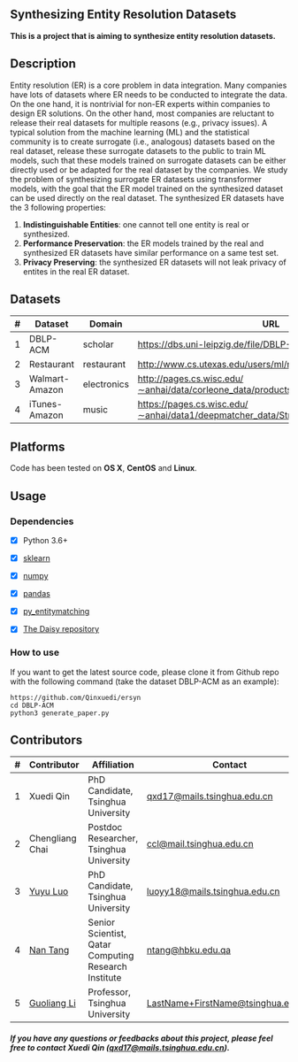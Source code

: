 ## Synthesizing Entity Resolution Datasets
**This is a project that is aiming to synthesize entity resolution datasets.**

## Description
Entity resolution (ER) is a core problem in data integration. Many companies have lots of datasets where ER needs to be conducted to integrate the data. On the one hand, it is nontrivial for non-ER experts within companies to design ER solutions. On the other hand, most companies are reluctant to release their real datasets for multiple reasons (e.g., privacy issues). 
A typical solution from the machine learning (ML) and the statistical community is to create surrogate (i.e., analogous) datasets based on the real dataset, release these surrogate datasets to the public to train ML models, such that these models trained on surrogate datasets can be either directly used or be adapted for the real dataset by the companies.
We study the problem of synthesizing surrogate ER datasets using transformer models, with the goal that the ER model trained on the synthesized dataset can be used directly on the real dataset.
The synthesized ER datasets have the 3 following properties:
1. **Indistinguishable Entities**: one cannot tell one entity is real or synthesized.
2. **Performance Preservation**: the ER models trained by the real and synthesized ER datasets have similar performance on a same test set.
3. **Privacy Preserving**: the synthesized ER datasets will not leak privacy of entites in the real ER dataset.


## Datasets
|#|Dataset|Domain|URL|
|---|----|-----|-----|
|1|DBLP-ACM|scholar|https://dbs.uni-leipzig.de/file/DBLP-ACM.zip
|2|Restaurant|restaurant|http://www.cs.utexas.edu/users/ml/riddle/data/restaurant.tar.gz
|3|Walmart-Amazon|electronics|http://pages.cs.wisc.edu/∼anhai/data/corleone_data/products/walmart.csv
|4|iTunes-Amazon|music|https://pages.cs.wisc.edu/∼anhai/data1/deepmatcher_data/Structured/iTunes-Amazon/


## Platforms
Code has been tested on **OS X**, **CentOS** and **Linux**.


## Usage
### Dependencies 
- [x] Python 3.6+
- [x] [sklearn](https://scikit-learn.org/stable/)
- [x] [numpy](https://github.com/numpy/numpy)
- [x] [pandas](https://pandas.pydata.org/)
- [x] [py_entitymatching](https://github.com/anhaidgroup/py_entitymatching)
- [x] [The Daisy repository](https://github.com/ruclty/Daisy)


### How to use
If you want to get the latest source code, please clone it from Github repo with the following command (take the dataset DBLP-ACM as an example):
```
https://github.com/Qinxuedi/ersyn
cd DBLP-ACM
python3 generate_paper.py
```


## Contributors
|#|Contributor|Affiliation|Contact|
|---|----|-----|-----|
|1|Xuedi Qin| PhD Candidate, Tsinghua University| qxd17@mails.tsinghua.edu.cn
|2|Chengliang Chai| Postdoc Researcher, Tsinghua University | ccl@mail.tsinghua.edu.cn
|3|[Yuyu Luo](https://luoyuyu.vip)| PhD Candidate, Tsinghua University| luoyy18@mails.tsinghua.edu.cn
|4|[Nan Tang](http://da.qcri.org/ntang/index.html)|Senior Scientist, Qatar Computing Research Institute|ntang@hbku.edu.qa
|5|[Guoliang Li](http://dbgroup.cs.tsinghua.edu.cn/ligl/)|Professor, Tsinghua University| LastName+FirstName@tsinghua.edu.cn
##### If you have any questions or feedbacks about this project, please feel free to contact Xuedi Qin (qxd17@mails.tsinghua.edu.cn).
